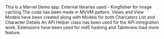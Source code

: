 This is a Marvel Demo app.
External libraries used - Kingfisher for image caching
The code has been made in MVVM pattern. 
Views and View Models have been created along with Models for both Charcaters List and Character Details
An API Helper class has been used for the API intregration work.
Extensions have been used for md5 hashing and Tableview load more feature.
